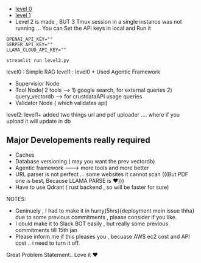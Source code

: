- [level 0](http://54.90.127.180:8501/)
- [level 1](http://54.90.127.180:8502/)
- Level 2 is made , BUT 3 Tmux session in a single instance was not running ... You can Set the API keys in local and Run it 

```
OPENAI_API_KEY=""
SERPER_API_KEY=""
LLAMA_CLOUD_API_KEY=""
```

```
streamlit run level2.py
```



level0 : Simple RAG 
level1 : level0 + Used Agentic Framework 
- Supervisior Node
- Tool Node( 2 tools --> 1) google search, for external queries 2) query_vectordb --> for crustdataAPI usage queries
- Validator Node ( which validates api)

level2: level1+
added two things url and pdf uploader .... where if you upload it will update in db



## Major Developements really required 

- Caches
- Database versioning ( may you want the prev vectordb)
- Agentic framework ---> more tools and more better
- URL parser is not perfect ... some websites it cannot scan (((But PDF one is best, Because LLAMA PARSE is ❤️)))
- Have to use Qdrant ( rust backend , so will be faster for sure)
  



NOTES:

- Geninuely , I had to make it in hurry(5hrs){deployment mein issue thha} due to some previous commitments , please consider if you like.
- I could make it to Slack BOT easily , but really some previous commitments till 15th jan
- Please inform me if this pleases you ,  becuase AWS ec2 cost and API cost .. i need to turn it off.




Great Problem Statement.. Love it ❤️
